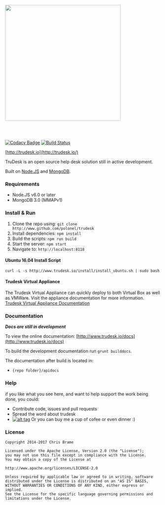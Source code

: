 <a href="http://trudesk.io"><img src="http://trudesk.io/TD_Black.png" width="375" /></a>

<br/><br/>

[![Codacy Badge](https://api.codacy.com/project/badge/Grade/7b3acb53c33b4a40bb32da109bbdd1a9)](https://www.codacy.com/app/polonel/trudesk?utm_source=github.com&utm_medium=referral&utm_content=polonel/trudesk&utm_campaign=badger)
[![Build Status](https://travis-ci.org/polonel/trudesk.svg?branch=master)](https://travis-ci.org/polonel/trudesk)

[http://trudesk.io](http://trudesk.io/)

TruDesk is an open source help desk solution still in active development. 

Built on [Node.JS](http://nodejs.org) and [MongoDB](http://www.mongodb.org).

### Requirements
+ Node.JS v6.0 or later
+ MongoDB 3.0 (MMAPv1)

### Install & Run
1. Clone the repo using: ```git clone http://www.github.com/polonel/trudesk```
2. Install dependencies: ```npm install```
3. Build the scripts: ```npm run build```
3. Start the server: ```npm start```
4. Navigate to: ```http://localhost:8118```

#### Ubuntu 16.04 Install Script
```curl -L -s http://www.trudesk.io/install/install_ubuntu.sh | sudo bash```

#### Trudesk Virtual Appliance
The Trudesk Virtual Appliance can quickly deploy to both Virtual Box as well as VMWare. Visit the appliance documentation for more information.
[Trudesk Virtual Appliance Documentation](http://www.trudesk.io/docs/install_virtual_appliance.html)

### Documentation
___Docs are still in development___

To view the online documentation: [http://www.trudesk.io/docs](http://www.trudesk.io/docs)

To build the development documentation run ```grunt builddocs```.

The documentation after build is located in:
- ```{repo folder}/apidocs```

### Help
if you like what you see here, and want to help support the work being done, you could:

+ Contribute code, issues and pull requests
+ Spread the word about trudesk
+ [![alt tag](https://www.paypalobjects.com/en_US/i/btn/btn_donate_SM.gif)](https://www.paypal.com/cgi-bin/webscr?cmd=_s-xclick&hosted_button_id=USPWFP6P6RTKC) Or you can buy me a cup of cofee or even dinner :)


### License

    Copyright 2014-2017 Chris Brame
    
    Licensed under the Apache License, Version 2.0 (the "License");
    you may not use this file except in compliance with the License.
    You may obtain a copy of the License at
    
    http://www.apache.org/licenses/LICENSE-2.0
    
    Unless required by applicable law or agreed to in writing, software
    distributed under the License is distributed on an "AS IS" BASIS,
    WITHOUT WARRANTIES OR CONDITIONS OF ANY KIND, either express or implied.
    See the License for the specific language governing permissions and
    limitations under the License.